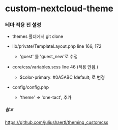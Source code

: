 # custom-nextcloud-theme

### 테마 적용 전 설정

* themes 폴더에서 git clone

* lib/private/TemplateLayout.php line 166, 172

  * 'guest' 를 'guest_new'로 수정

* core/css/variables.scss line 46 (적용 안됨.)

  * $color-primary: #0A5ABC !default; 로 변경
  
* config/config.php

  * 'theme' => 'one-tact', 추가



##### 참고
https://github.com/juliushaertl/theming_customcss
